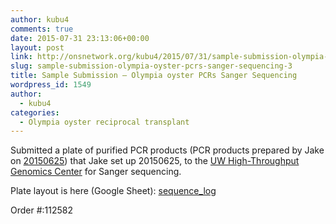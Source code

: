 ```yaml
---
author: kubu4
comments: true
date: 2015-07-31 23:13:06+00:00
layout: post
link: http://onsnetwork.org/kubu4/2015/07/31/sample-submission-olympia-oyster-pcrs-sanger-sequencing-3/
slug: sample-submission-olympia-oyster-pcrs-sanger-sequencing-3
title: Sample Submission – Olympia oyster PCRs Sanger Sequencing
wordpress_id: 1549
author:
  - kubu4
categories:
  - Olympia oyster reciprocal transplant
---
```


Submitted a plate of purified PCR products (PCR products prepared by Jake on [20150625](http://heareresearch.blogspot.com/2015/06/6-25-2015-flanking-pcr-pt-4.html)) that Jake set up 20150625, to the [UW High-Throughput Genomics Center](http://www.htseq.org/) for Sanger sequencing.

Plate layout is here (Google Sheet): [sequence_log](https://docs.google.com/spreadsheet/ccc?key=0AtV_gF766XZAcHljOFBWd3pLTUJwbUxkdkg1OGdCY3c&usp=sharing)

Order #:112582
